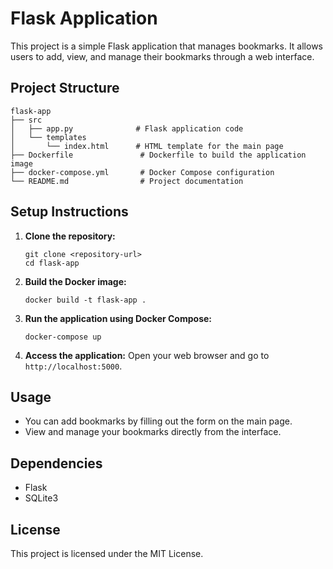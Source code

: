 # Flask Application

This project is a simple Flask application that manages bookmarks. It allows users to add, view, and manage their bookmarks through a web interface.

## Project Structure

```
flask-app
├── src
│   ├── app.py              # Flask application code
│   └── templates
│       └── index.html      # HTML template for the main page
├── Dockerfile               # Dockerfile to build the application image
├── docker-compose.yml       # Docker Compose configuration
└── README.md                # Project documentation
```

## Setup Instructions

1. **Clone the repository:**
   ```
   git clone <repository-url>
   cd flask-app
   ```

2. **Build the Docker image:**
   ```
   docker build -t flask-app .
   ```

3. **Run the application using Docker Compose:**
   ```
   docker-compose up
   ```

4. **Access the application:**
   Open your web browser and go to `http://localhost:5000`.

## Usage

- You can add bookmarks by filling out the form on the main page.
- View and manage your bookmarks directly from the interface.

## Dependencies

- Flask
- SQLite3

## License

This project is licensed under the MIT License.